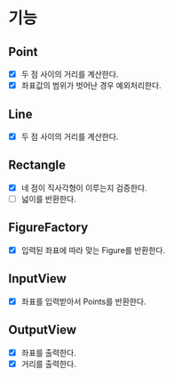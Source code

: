 # 기능
## Point
- [x] 두 점 사이의 거리를 계산한다.
- [x] 좌표값의 범위가 벗어난 경우 예외처리한다.

## Line
- [x] 두 점 사이의 거리를 계산한다.

## Rectangle
- [x] 네 점이 직사각형이 이루는지 검증한다.
- [ ] 넓이를 반환한다.

## FigureFactory
- [x] 입력된 좌표에 따라 맞는 Figure를 반환한다.

## InputView
- [x] 좌표를 입력받아서 Points를 반환한다.

## OutputView
- [x] 좌표를 출력한다.
- [x] 거리를 출력한다.